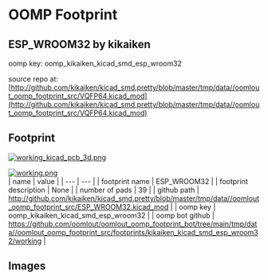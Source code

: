 # OOMP Footprint  
## ESP_WROOM32  by kikaiken  
  
oomp key: oomp_kikaiken_kicad_smd_esp_wroom32  
  
source repo at: [http://github.com/kikaiken/kicad_smd.pretty/blob/master/tmp/data//oomlout_oomp_footprint_src/VQFP64.kicad_mod](http://github.com/kikaiken/kicad_smd.pretty/blob/master/tmp/data//oomlout_oomp_footprint_src/VQFP64.kicad_mod)  
## Footprint  
  
[![working_kicad_pcb_3d.png](working_kicad_pcb_3d_600.png)](working_kicad_pcb_3d.png)  
  
[![working.png](working_600.png)](working.png)  
| name | value | 
| --- | --- | 
| footprint name | ESP_WROOM32 | 
| footprint description | None | 
| number of pads | 39 | 
| github path | http://github.com/kikaiken/kicad_smd.pretty/blob/master/tmp/data//oomlout_oomp_footprint_src/ESP_WROOM32.kicad_mod | 
| oomp key | oomp_kikaiken_kicad_smd_esp_wroom32 | 
| oomp bot github | https://github.com/oomlout/oomlout_oomp_footprint_bot/tree/main/tmp/data//oomlout_oomp_footprint_src/footprints/kikaiken_kicad_smd_esp_wroom32/working | 
## Images  

